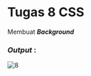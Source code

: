 # Tugas 8 CSS

Membuat <b><i>Background</i></b>

<h3><i>Output </i>:</h3>

![8](https://user-images.githubusercontent.com/92837751/183271974-45627f22-540f-4092-af6b-f8272f756a90.jpg)
